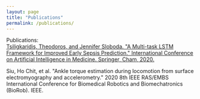 ```yaml
---  
layout: page  
title: "Publications"  
permalink: /publications/  
---  
```


Publications:  
<a href="https://link.springer.com/chapter/10.1007/978-3-030-59137-3_5">
Tsiligkaridis, Theodoros, and Jennifer Sloboda. "A Multi-task LSTM Framework for Improved Early Sepsis Prediction." International Conference on Artificial Intelligence in Medicine. Springer, Cham, 2020.
</a>
  
Siu, Ho Chit, et al. "Ankle torque estimation during locomotion from surface electromyography and accelerometry." 2020 8th IEEE RAS/EMBS International Conference for Biomedical Robotics and Biomechatronics (BioRob). IEEE.  
